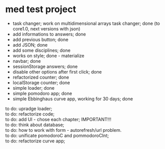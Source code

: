 # med test project  

- task changer; work on multidimensional arrays task changer; done  (to core1.0, next versions with json)
- add informations to answers; done  
- add previous button; done  
- add JSON; done  
- add some disciplines; done  
- works on style; done - materialize  
- navbar; done  
- sessionStorage answers; done  
- disable other options after first click; done  
- refactorized counter; done   
- localStorage counter; done  
- simple loader; done  
- simple pomodoro app; done  
- simple Ebbinghaus curve app, working for 30 days; done  
    

to do: upradge loader;  
to do: refactorize code;  
to do: add UI - chose each chapter; IMPORTANT!!!  
to do: think about database;     
to do: how to work with form - autorefresh/url problem.  
to do: unificate pomodoroC and pommodoroCInt;  
to do: refactorize curve app;  